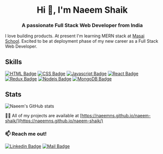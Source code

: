 
<!--
**Naeemns/Naeemns** is a ✨ _special_ ✨ repository because its `README.md` (this file) appears on your GitHub profile.

Here are some ideas to get you started:

- 🔭 I’m currently working on ...
- 🌱 I’m currently learning ...
- 👯 I’m looking to collaborate on ...
- 🤔 I’m looking for help with ...
- 💬 Ask me about ...
- 📫 How to reach me: ...
- 😄 Pronouns: ...
- ⚡ Fun fact: ...
-->

<h1 align="center">Hi 👋, I'm Naeem Shaik</h1>
<h3 align="center">A passionate Full Stack Web Developer from India</h3>

I love building products. At present I'm learning MERN stack at [Masai School](https://www.masaischool.com/). Excited to be at deployment phase of my new career as a Full Stack Web Developer.


## Skills
[![HTML Badge](https://img.shields.io/badge/HTML-orange?style=for-the-badge&labelColor=black&logo=html5&logoColor=orange)](#) [![CSS Badge](https://img.shields.io/badge/CSS-blue?style=for-the-badge&labelColor=black&logo=css3&logoColor=blue)](#) [![Javascript Badge](https://img.shields.io/badge/-Javascript-F0DB4F?style=for-the-badge&labelColor=black&logo=javascript&logoColor=F0DB4F)](#) [![React Badge](https://img.shields.io/badge/-React-61DBFB?style=for-the-badge&labelColor=black&logo=react&logoColor=61DBFB)](#) [![Redux Badge](https://img.shields.io/badge/-Redux-007acc?style=for-the-badge&labelColor=black&logo=redux&logoColor=007acc)](#) [![Nodejs Badge](https://img.shields.io/badge/-Nodejs-609857?style=for-the-badge&labelColor=black&logo=node.js&logoColor=609857)](#) [![MongoDB Badge](https://img.shields.io/badge/-MongoDB-409142?style=for-the-badge&labelColor=black&logo=mongodb&logoColor=409142)](#)

## Stats 

![Naeem's GitHub stats](https://github-readme-stats.vercel.app/api?username=Naeemns&count_private=true&show_icons=true&theme=radical)



 👨‍💻 All of my projects are available at [https://naeemns.github.io/naeem-shaik/](https://naeemns.github.io/naeem-shaik/)

 ### 📫 Reach me out!
[![Linkedin Badge](https://img.shields.io/badge/NaeemShaik-0e76a8?style=flat&labelColor=0e76a8&logo=linkedin&logoColor=white)](https://www.linkedin.com/in/naeem-shaik/)  [![Mail Badge](https://img.shields.io/badge/-naeemshaik894-c0392b?style=flat&labelColor=c0392b&logo=gmail&logoColor=white)](mailto:naeemshaik894@gmail.com)
 

